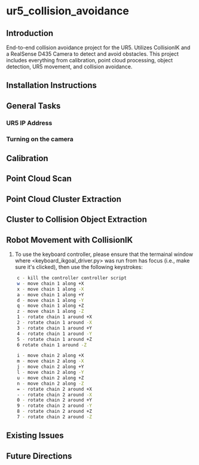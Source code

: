 # ur5_collision_avoidance

## Introduction

End-to-end collision avoidance project for the UR5. Utilizes CollisionIK and a RealSense D435 Camera to detect and avoid obstacles. This project includes everything from calibration, point cloud processing, object detection, UR5 movement, and collision avoidance.


## Installation Instructions

## General Tasks

### UR5 IP Address

### Turning on the camera

## Calibration

## Point Cloud Scan

## Point Cloud Cluster Extraction

## Cluster to Collision Object Extraction

## Robot Movement with CollisionIK

1. To use the keyboard controller, please ensure that the termainal window where <keyboard_ikgoal_driver.py> was run from has focus (i.e., make sure it's clicked), then use the following keystrokes:
```bash
    c - kill the controller controller script
    w - move chain 1 along +X
    x - move chain 1 along -X
    a - move chain 1 along +Y
    d - move chain 1 along -Y
    q - move chain 1 along +Z
    z - move chain 1 along -Z
    1 - rotate chain 1 around +X
    2 - rotate chain 1 around -X
    3 - rotate chain 1 around +Y
    4 - rotate chain 1 around -Y
    5 - rotate chain 1 around +Z
    6 rotate chain 1 around -Z

    i - move chain 2 along +X
    m - move chain 2 along -X
    j - move chain 2 along +Y
    l - move chain 2 along -Y
    u - move chain 2 along +Z
    n - move chain 2 along -Z
    = - rotate chain 2 around +X
    - - rotate chain 2 around -X
    0 - rotate chain 2 around +Y
    9 - rotate chain 2 around -Y
    8 - rotate chain 2 around +Z
    7 - rotate chain 2 around -Z
```

## Existing Issues

## Future Directions

